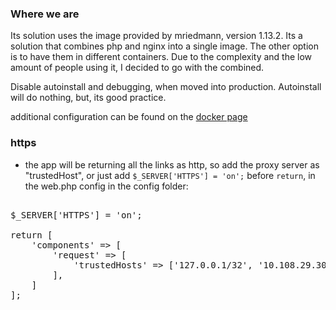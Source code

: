 ### Where we are
Its solution uses the image provided by mriedmann, version 1.13.2. Its a solution that combines php and nginx into a single image. The other option is to have them in different containers. Due to the complexity and the low amount of people using it, I decided to go with the combined.

Disable autoinstall and debugging, when moved into production. Autoinstall will do nothing, but, its good practice.

additional configuration can be found on the [docker page](https://hub.docker.com/r/mriedmann/humhub)


### https
- the app will be returning all the links as http, so add the proxy server as "trustedHost", or just add `$_SERVER['HTTPS'] = 'on';` before `return`, in the web.php config in the config folder:
<pre>

$_SERVER['HTTPS'] = 'on';

return [
    'components' => [
        'request' => [
            'trustedHosts' => ['127.0.0.1/32', '10.108.29.30']
        ],
    ]
];
</pre>
